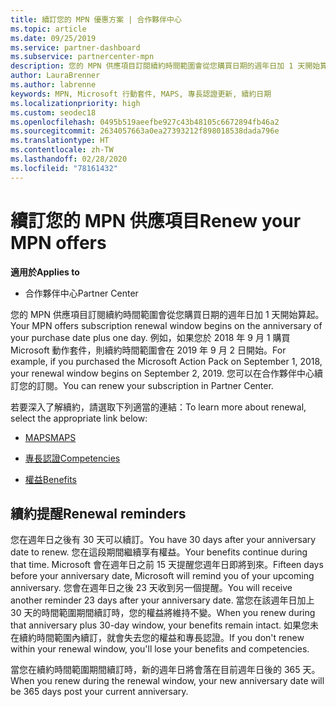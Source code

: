 ```yaml
---
title: 續訂您的 MPN 優惠方案 | 合作夥伴中心
ms.topic: article
ms.date: 09/25/2019
ms.service: partner-dashboard
ms.subservice: partnercenter-mpn
description: 您的 MPN 供應項目訂閱續約時間範圍會從您購買日期的週年日加 1 天開始算起。
author: LauraBrenner
ms.author: labrenne
keywords: MPN, Microsoft 行動套件, MAPS, 專長認證更新, 續約日期
ms.localizationpriority: high
ms.custom: seodec18
ms.openlocfilehash: 0495b519aeefbe927c43b48105c6672894fb46a2
ms.sourcegitcommit: 2634057663a0ea27393212f898018538dada796e
ms.translationtype: HT
ms.contentlocale: zh-TW
ms.lasthandoff: 02/28/2020
ms.locfileid: "78161432"
---
```

# <a name="renew-your-mpn-offers"></a><span data-ttu-id="f7515-104">續訂您的 MPN 供應項目</span><span class="sxs-lookup"><span data-stu-id="f7515-104">Renew your MPN offers</span></span>

<span data-ttu-id="f7515-105">**適用於**</span><span class="sxs-lookup"><span data-stu-id="f7515-105">**Applies to**</span></span>

- <span data-ttu-id="f7515-106">合作夥伴中心</span><span class="sxs-lookup"><span data-stu-id="f7515-106">Partner Center</span></span>

<span data-ttu-id="f7515-107">您的 MPN 供應項目訂閱續約時間範圍會從您購買日期的週年日加 1 天開始算起。</span><span class="sxs-lookup"><span data-stu-id="f7515-107">Your MPN offers subscription renewal window begins on the anniversary of your purchase date plus one day.</span></span> <span data-ttu-id="f7515-108">例如，如果您於 2018 年 9 月 1 購買 Microsoft 動作套件，則續約時間範圍會在 2019 年 9 月 2 日開始。</span><span class="sxs-lookup"><span data-stu-id="f7515-108">For example, if you purchased the Microsoft Action Pack on September 1, 2018, your renewal window begins on September 2, 2019.</span></span> <span data-ttu-id="f7515-109">您可以在合作夥伴中心續訂您的訂閱。</span><span class="sxs-lookup"><span data-stu-id="f7515-109">You can renew your subscription in Partner Center.</span></span>

<span data-ttu-id="f7515-110">若要深入了解續約，請選取下列適當的連結：</span><span class="sxs-lookup"><span data-stu-id="f7515-110">To learn more about renewal, select the appropriate link below:</span></span>

- [<span data-ttu-id="f7515-111">MAPS</span><span class="sxs-lookup"><span data-stu-id="f7515-111">MAPS</span></span>](mpn-get-action-pack.md)

- [<span data-ttu-id="f7515-112">專長認證</span><span class="sxs-lookup"><span data-stu-id="f7515-112">Competencies</span></span>](learn-about-competencies.md)

- [<span data-ttu-id="f7515-113">權益</span><span class="sxs-lookup"><span data-stu-id="f7515-113">Benefits</span></span>](manage-your-partner-network-benefits.md)

## <a name="renewal-reminders"></a><span data-ttu-id="f7515-114">續約提醒</span><span class="sxs-lookup"><span data-stu-id="f7515-114">Renewal reminders</span></span>

<span data-ttu-id="f7515-115">您在週年日之後有 30 天可以續訂。</span><span class="sxs-lookup"><span data-stu-id="f7515-115">You have 30 days after your anniversary date to renew.</span></span> <span data-ttu-id="f7515-116">您在這段期間繼續享有權益。</span><span class="sxs-lookup"><span data-stu-id="f7515-116">Your benefits continue during that time.</span></span> <span data-ttu-id="f7515-117">Microsoft 會在週年日之前 15 天提醒您週年日即將到來。</span><span class="sxs-lookup"><span data-stu-id="f7515-117">Fifteen days before your anniversary date, Microsoft will remind you of your upcoming anniversary.</span></span> <span data-ttu-id="f7515-118">您會在週年日之後 23 天收到另一個提醒。</span><span class="sxs-lookup"><span data-stu-id="f7515-118">You will receive another reminder 23 days after your anniversary date.</span></span> <span data-ttu-id="f7515-119">當您在該週年日加上 30 天的時間範圍期間續訂時，您的權益將維持不變。</span><span class="sxs-lookup"><span data-stu-id="f7515-119">When you renew during that anniversary plus 30-day window, your benefits remain intact.</span></span> <span data-ttu-id="f7515-120">如果您未在續約時間範圍內續訂，就會失去您的權益和專長認證。</span><span class="sxs-lookup"><span data-stu-id="f7515-120">If you don't renew within your renewal window, you'll lose your benefits and competencies.</span></span>

<span data-ttu-id="f7515-121">當您在續約時間範圍期間續訂時，新的週年日將會落在目前週年日後的 365 天。</span><span class="sxs-lookup"><span data-stu-id="f7515-121">When you renew during the renewal window, your new anniversary date will be 365 days post your current anniversary.</span></span>

